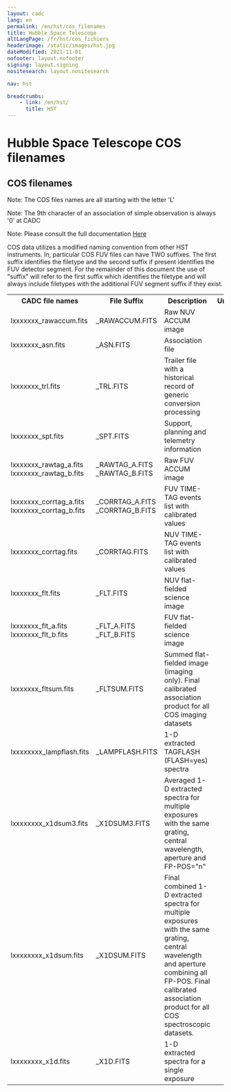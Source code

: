 ```yaml
---
layout: cadc
lang: en
permalink: /en/hst/cos_filenames
title: Hubble Space Telescope
altLangPage: /fr/hst/cos_fichiers
headerimage: /static/images/hst.jpg
dateModified: 2021-11-01
nofooter: layout.nofooter
signing: layout.signing
nositesearch: layout.nositesearch

nav: hst

breadcrumbs:
    - link: /en/hst/
      title: HST
---
```


<div class="span-6">
  <h1 id="wb-cont" class="wb-invisible">Hubble Space Telescope COS filenames</h1>
  <h2 class="align-center">COS filenames</h2>
              


<p class="color-attention">Note: The COS files names are all starting with the letter 'L'</p>
<p class="color-attention">Note: The 9th character of an association of simple observation is always '0' at CADC  </p>
<p class="color-attention">Note: Please consult the full documentation <a rel="external" href="http://www.stsci.edu/hst/cos/documents/handbooks/current/cos_cover.html" class="ui-link">Here</a></p>

<p>
COS data utilizes a modified naming convention from other HST
instruments. In, particular COS FUV files can have TWO suffixes. The
first suffix identifies the filetype and the second suffix if present
identifies the FUV detector segment. For the remainder of this document
the use of "suffix" will refer to the first suffix which identifies
the filetype and will always include filetypes with the additional FUV
segment suffix if they exist.
</p>

<table class="table">

   <tbody><tr>
   <th id="a">CADC file names</th>
   <th id="b">File Suffix</th>
   <th id="c">Description</th>
   <th id="d">Units</th>
   <th id="f">Type</th>
   <th id="e">Access Example</th>
   </tr>

   <tr>
   <td headers="a">lxxxxxxx_rawaccum.fits</td>
   <td headers="b"> _RAWACCUM.FITS </td>
   <td headers="c">Raw NUV ACCUM image</td>
   <td headers="d"></td>
   <td headers="f">RAW</td>
   <td headers="e"><a href="/data/pub/HST/product/la8p01frq_rawaccum.fits" class="ui-link">la8p01frq_rawaccum.fits</a></td>
   </tr>

   <tr>
   <td headers="a">lxxxxxxx_asn.fits</td>
   <td headers="b">_ASN.FITS</td>
   <td headers="c">Association file</td>
   <td headers="d"></td>
   <td headers="f">RAW</td>
   <td headers="e"><a href="/data/pub/HST/product/lb2a13030_asn.fits" class="ui-link">lb2a13030_asn.fits</a></td>
   </tr>


   <tr>
   <td headers="a">lxxxxxxx_trl.fits</td>
   <td headers="b">_TRL.FITS</td>
   <td headers="c">Trailer file with a historical record of generic conversion processing</td>
   <td headers="d"></td>
   <td headers="f">RAW</td>
   <td headers="e"><a href="/data/pub/HST/product/lb2a13zgq_trl.fits" class="ui-link">lb2a13zgq_trl.fits</a></td>
   </tr>

   <tr>
   <td headers="a">lxxxxxxx_spt.fits</td>
   <td headers="b">_SPT.FITS</td>
   <td headers="c">Support, planning and telemetry information</td>
   <td headers="d"></td>
   <td headers="f">RAW</td>
   <td headers="e"><a href="/data/pub/HST/product/lb2a13zgq_spt.fits" class="ui-link">lb2a13zgq_spt.fits</a></td>
   </tr>

   <tr>
   <td headers="a">lxxxxxxx_rawtag_a.fits<br>lxxxxxxx_rawtag_b.fits</td>
   <td headers="b">_RAWTAG_A.FITS<br>_RAWTAG_B.FITS</td>
   <td headers="c">Raw FUV ACCUM image</td>
   <td headers="d"></td>
   <td headers="f">RAW</td>
   <td headers="e"><a href="/data/pub/HST/product/lb2a13zgq_rawtag_a.fits" class="ui-link">lb2a13zgq_rawtag_a.fits</a></td>
   </tr>

   <tr>
   <td headers="a">lxxxxxxx_corrtag_a.fits<br>lxxxxxxx_corrtag_b.fits</td>
   <td headers="b">_CORRTAG_A.FITS<br>_CORRTAG_B.FITS</td>
   <td headers="c">FUV TIME-TAG events list with calibrated values</td>
   <td headers="d"></td>
   <td headers="f">CAL</td>
   <td headers="e"><a href="/data/pub/HST/product/lb2a13zgq_corrtag_a.fits" class="ui-link">lb2a13zgq_corrtag_a.fits</a></td>
   </tr>

   <tr>
   <td headers="a">lxxxxxxx_corrtag.fits</td>
   <td headers="b">_CORRTAG.FITS</td>
   <td headers="c">NUV TIME-TAG events list with calibrated values</td>
   <td headers="d"></td>
   <td headers="f">CAL</td>
   <td headers="e"><a href="/data/pub/HST/product/la8p01frq_corrtag.fits" class="ui-link">la8p01frq_corrtag.fits</a></td>
   </tr>

   <tr>
   <td headers="a">lxxxxxxx_flt.fits</td>
   <td headers="b">_FLT.FITS</td>
   <td headers="c">NUV flat-fielded science image</td>
   <td headers="d"></td>
   <td headers="f">CAL</td>
   <td headers="e"><a href="/data/pub/HST/product/la8p01frq_rawaccum.fits" class="ui-link">la8p01frq_rawaccum.fits</a></td>
   </tr>

   <tr>
   <td headers="a">lxxxxxxx_flt_a.fits<br>lxxxxxxx_flt_b.fits</td>
   <td headers="b">_FLT_A.FITS<br>_FLT_B.FITS</td>
   <td headers="c">FUV flat-fielded science image</td>
   <td headers="d"></td>
   <td headers="f">CAL</td>
   <td headers="e"><a href="/data/pub/HST/product/lb2a13zgq_flt_a.fits" class="ui-link">lb2a13zgq_flt_a.fits</a></td>
   </tr>

   <tr>
   <td headers="a">lxxxxxxx_fltsum.fits</td>
   <td headers="b">_FLTSUM.FITS</td>
   <td headers="c">Summed flat-fielded image (imaging only). Final calibrated association product for all COS imaging datasets</td>
   <td headers="d"></td>
   <td headers="f">CAL</td>
   <td headers="e"><a href="/data/pub/HST/product/la8p011p0_fltsum.fits" class="ui-link">la8p011p0_fltsum.fits</a></td>
   </tr>

   <tr>
   <td headers="a">lxxxxxxxx_lampflash.fits</td>
   <td headers="b">_LAMPFLASH.FITS</td>
   <td headers="c">1-D extracted TAGFLASH (FLASH=yes) spectra</td>
   <td headers="d"></td>
   <td headers="f">CAL</td>
   <td headers="e"><a href="/data/pub/HST/product/lb2a13zgq_lampflash.fits" class="ui-link">lb2a13zgq_lampflash.fits</a></td>
   </tr>

   <tr>
   <td headers="a">lxxxxxxxx_x1dsum3.fits</td>
   <td headers="b">_X1DSUM3.FITS</td>
   <td headers="c">Averaged 1-D extracted spectra for multiple exposures with the same grating, central wavelength, aperture and FP-POS="n"</td>
   <td headers="d"></td>
   <td headers="f">CAL</td>
   <td headers="e"><a href="/data/pub/HST/product/lb2a13030_x1dsum3.fits" class="ui-link">lb2a13030_x1dsum3.fits</a></td>
   </tr>

   <tr>
   <td headers="a">lxxxxxxxx_x1dsum.fits</td>
   <td headers="b">_X1DSUM.FITS</td>
   <td headers="c">Final combined 1-D extracted spectra for multiple exposures with the same grating, central wavelength and aperture combining all FP-POS. Final calibrated association product for all COS spectroscopic datasets.</td>
   <td headers="d"></td>
   <td headers="f">CAL</td>
   <td headers="e"><a href="/data/pub/HST/product/lb2a13030_x1dsum.fits" class="ui-link">lb2a13030_x1dsum.fits</a></td>
   </tr>

   <tr>
   <td headers="a">lxxxxxxxx_x1d.fits</td>
   <td headers="b">_X1D.FITS</td>
   <td headers="c">1-D extracted spectra for a single exposure</td>
   <td headers="d"></td>
   <td headers="f">CAL</td>
   <td headers="e"><a href="/data/pub/HST/product/lb2a13zgq_x1d.fits" class="ui-link">lb2a13zgq_x1d.fits</a></td>
   </tr>


</tbody></table>


</div>